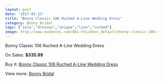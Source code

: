 ```yaml
---
layout: post
date: '2017-03-13'
title: "Bonny Classic 106 Ruched A-Line Wedding Dress"
category: Bonny Bridal
tags: ["sale","dresses","unique","line","ruched"]
image: http://www.eudances.com/841-thickbox_default/bonny-classic-106-ruched-a-line-wedding-dress.jpg
---
```

Bonny Classic 106 Ruched A-Line Wedding Dress

On Sales: **$335.99**
<a href="https://www.eudances.com/en/bonny-bridal/287-bonny-classic-106-ruched-a-line-wedding-dress.html"><amp-img layout="responsive" width="600" height="600" src="//www.eudances.com/841-thickbox_default/bonny-classic-106-ruched-a-line-wedding-dress.jpg" alt="Bonny Classic 106 Ruched A-Line Wedding Dress 0" /></a>
<a href="https://www.eudances.com/en/bonny-bridal/287-bonny-classic-106-ruched-a-line-wedding-dress.html"><amp-img layout="responsive" width="600" height="600" src="//www.eudances.com/842-thickbox_default/bonny-classic-106-ruched-a-line-wedding-dress.jpg" alt="Bonny Classic 106 Ruched A-Line Wedding Dress 1" /></a>
<a href="https://www.eudances.com/en/bonny-bridal/287-bonny-classic-106-ruched-a-line-wedding-dress.html"><amp-img layout="responsive" width="600" height="600" src="//www.eudances.com/843-thickbox_default/bonny-classic-106-ruched-a-line-wedding-dress.jpg" alt="Bonny Classic 106 Ruched A-Line Wedding Dress 2" /></a>

Buy it: [Bonny Classic 106 Ruched A-Line Wedding Dress](https://www.eudances.com/en/bonny-bridal/287-bonny-classic-106-ruched-a-line-wedding-dress.html "Bonny Classic 106 Ruched A-Line Wedding Dress")

View more: [Bonny Bridal](https://www.eudances.com/en/3-bonny-bridal "Bonny Bridal")